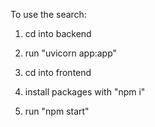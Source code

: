 To use the search:

1. cd into backend
2. run "uvicorn app:app"

3. cd into frontend
4. install packages with "npm i"
5. run "npm start"